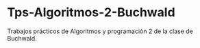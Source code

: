 # Tps-Algoritmos-2-Buchwald
Trabajos prácticos de Algoritmos y programación 2 de la clase de Buchwald.
